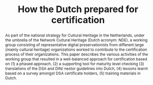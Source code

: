 ---
abstract: 'As  part  of  the  national  strategy  for  Cultural  Heritage  in  the
  Netherlands, under the umbrella of the Network Cultural Heritage (Dutch    acronym:    NDE),
  a working    group    consisting    of representative digital preservationists from
  different large  (mainly cultural   heritage)   organizations   worked   to   contribute   to   the
  certification process of their organizations. This paper describes the various  activities  of  the  working  group  that  resulted  in  a  well-balanced
  approach for certification based on (1) a phased approach, (2) a supporting tool
  for maturity level checking (3) translations of the DSA and DIN/ nestor guidelines
  into Dutch, (4) lessons learnt based  on  a  survey  amongst  DSA  certificate  holders,  (5)  training
  materials in Dutch.'
creators:
- Barbara Sierman
- Kees Waterman
date: null
document_url: https://services.phaidra.univie.ac.at/api/object/o:931056/download
grand_parent: iPRES
institutions:
- KB National Library of the Netherlands
- DANS
keywords:
- kyoto
- certification
- dsa
- nestor
- trust
- trusted   digital   repositories
- cultural heritage
landing_page_url: https://phaidra.univie.ac.at/o:931056
language: eng
layout: publication
license: CC BY-SA 4.0 International
notes_url: null
parent: iPRES 2017
publication_type: paper
size: 638332
slides_url: null
source_name: iPRES
stream_url: null
title: How the Dutch prepared for certification
year: 2017
---